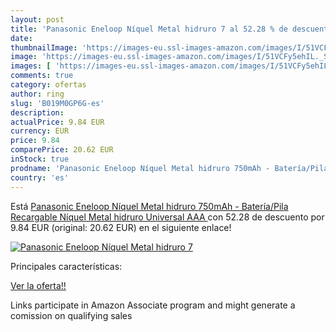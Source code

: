 ```yaml
---
layout: post
title: 'Panasonic Eneloop Níquel Metal hidruro 7 al 52.28 % de descuento'
date: 
thumbnailImage: 'https://images-eu.ssl-images-amazon.com/images/I/51VCFy5ehIL._SL200_.jpg'
image: 'https://images-eu.ssl-images-amazon.com/images/I/51VCFy5ehIL._SL200_.jpg'
images: [ 'https://images-eu.ssl-images-amazon.com/images/I/51VCFy5ehIL._SL200_.jpg' ]
comments: true
category: ofertas
author: ring
slug: 'B019M0GP6G-es'
description:
actualPrice: 9.84 EUR
currency: EUR
price: 9.84
comparePrice: 20.62 EUR
inStock: true
prodname: 'Panasonic Eneloop Níquel Metal hidruro 750mAh - Batería/Pila Recargable  Níquel Metal hidruro  Universal  AAA '
country: 'es'
---
```


Está [Panasonic Eneloop Níquel Metal hidruro 750mAh - Batería/Pila Recargable  Níquel Metal hidruro  Universal  AAA ](https://www.amazon.es/dp/B019M0GP6G/?tag=tolees-21) con 52.28 de descuento por 9.84 EUR (original: 20.62 EUR) en el siguiente enlace!

[![Panasonic Eneloop Níquel Metal hidruro 7](https://images-eu.ssl-images-amazon.com/images/I/51VCFy5ehIL._SL200_.jpg)](https://www.amazon.es/dp/B019M0GP6G/?tag=tolees-21)

Principales características:


[Ver la oferta!!](https://www.amazon.es/dp/B019M0GP6G/?tag=tolees-21)

Links participate in Amazon Associate program and might generate a comission on qualifying sales


